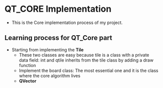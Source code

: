 # QT_CORE Implementation 

* This is the Core implementation process of my project. 

## Learning process for QT_Core part 
* Starting from implementing the **Tile**
    * These two classes are easy because tile is a class with a private data field: int and qtile inherits from the tile class by adding a draw function
    * Implement the board class: The most essential one and it is the class where the core algorithm lives
    * **QVector** 
